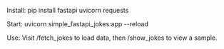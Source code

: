  Install: pip install fastapi uvicorn requests

Start: uvicorn simple_fastapi_jokes:app --reload

Use: Visit /fetch_jokes to load data, then /show_jokes to view a sample.
